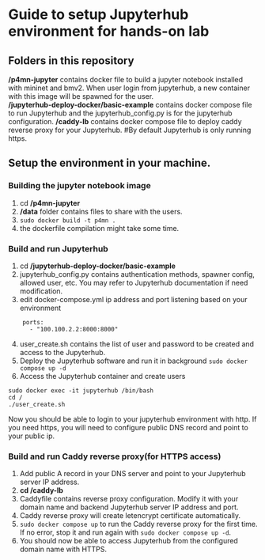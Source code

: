 # Guide to setup Jupyterhub environment for hands-on lab

## Folders in this repository
**/p4mn-jupyter** contains docker file to build a jupyter notebook installed with mininet and bmv2. When user login from jupyterhub, a new container with this image will be spawned for the user.<br/>
**/jupyterhub-deploy-docker/basic-example** contains docker compose file to run Jupyterhub and the jupyterhub_config.py is for the jupyterhub configuration.
**/caddy-lb** contains docker compose file to deploy caddy reverse proxy for your Jupyterhub. #By default Jupyterhub is only running https.

## Setup the environment in your machine.

### Building the jupyter notebook image 
1. cd **/p4mn-jupyter**
2. **/data** folder contains files to share with the users.
3. ```sudo docker build -t p4mn .```
4. the dockerfile compilation might take some time.

### Build and run Jupyterhub
1. cd **/jupyterhub-deploy-docker/basic-example**
2. jupyterhub_config.py contains authentication methods, spawner config, allowed user, etc. You may refer to Jupyterhub documentation if need modification.
3. edit docker-compose.yml ip address and port listening based on your environment
```
    ports:
      - "100.100.2.2:8000:8000"
```
4. user_create.sh contains the list of user and password to be created and access to the Jupyterhub.
5. Deploy the Jupyterhub software and run it in background ```sudo docker compose up -d```
6. Access the Jupyterhub container and create users
```
sudo docker exec -it jupyterhub /bin/bash
cd /
./user_create.sh
```

Now you should be able to login to your jupyterhub environment with http. If you need https, you will need to configure public DNS record and point to your public ip.

### Build and run Caddy reverse proxy(for HTTPS access)
1. Add public A record in your DNS server and point to your Jupyterhub server IP address.
2. **cd /caddy-lb**
3. Caddyfile contains reverse proxy configuration. Modify it with your domain name and backend Jupyterhub server IP address and port.
4. Caddy reverse proxy will create letencrypt certificate automatically.
5. ```sudo docker compose up``` to run the Caddy reverse proxy for the first time. If no error, stop it and run again with ```sudo docker compose up -d```.
6. You should now be able to access Jupyterhub from the configured domain name with HTTPS.
